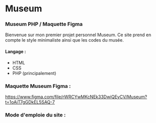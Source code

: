 # Museum
### Museum PHP / Maquette Figma


Bienvenue sur mon premier projet personnel Museum. Ce site prend en compte le style minimaliste ainsi que les codes du musée.


#### Langage :

  - HTML
  - CSS
  - PHP (principalement)
  

### Maquette Museum Figma :

https://www.figma.com/file/rWRCYwMKcNEk33DwiQEyCV/Museum?t=1oAiT7gGDkEL5SAQ-7


### Mode d'emploie du site :

